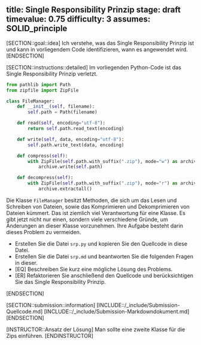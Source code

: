 title: Single Responsibility Prinzip
stage: draft
timevalue: 0.75
difficulty: 3
assumes: SOLID_principle
---

[SECTION::goal::idea]
Ich verstehe, was das Single Responsibility Prinzip ist und kann in vorliegendem Code 
identifizieren, wann es angewendet wird.
[ENDSECTION]

[SECTION::instructions::detailed]
Im vorliegenden Python-Code ist das Single Responsibility Prinzip verletzt. 

```python
from pathlib import Path
from zipfile import ZipFile

class FileManager:
    def __init__(self, filename):
        self.path = Path(filename)

    def read(self, encoding="utf-8"):
        return self.path.read_text(encoding)

    def write(self, data, encoding="utf-8"):
        self.path.write_text(data, encoding)

    def compress(self):
        with ZipFile(self.path.with_suffix(".zip"), mode="w") as archive:
            archive.write(self.path)

    def decompress(self):
        with ZipFile(self.path.with_suffix(".zip"), mode="r") as archive:
            archive.extractall()
```

Die Klasse `FileManager` besitzt Methoden, die sich um das Lesen und Schreiben von Dateien, 
sowie das Komprimieren und Dekomprimieren von Dateien kümmert.
Das ist ziemlich viel Verantwortung für eine Klasse.
Es gibt jetzt nicht nur einen, sondern viele verschiedene Gründe, um Änderungen an dieser Klasse 
vorzunehmen.
Ihre Aufgabe besteht darin dieses Problem zu vermeiden.

- Erstellen Sie die Datei `srp.py` und kopieren Sie den Quellcode in diese Datei.
- Erstellen Sie die Datei `srp.md` und beantworten Sie die folgenden Fragen in dieser.
- [EQ] Beschreiben Sie kurz eine mögliche Lösung des Problems.
- [ER] Refaktorieren Sie anschließend den Quellcode und berücksichtigen Sie das Single 
  Responsibility Prinzip.

[ENDSECTION]

[SECTION::submission::information]
[INCLUDE::/_include/Submission-Quellcode.md]
[INCLUDE::/_include/Submission-Markdowndokument.md]
[ENDSECTION]

[INSTRUCTOR::Ansatz der Lösung]
Man sollte eine zweite Klasse für die Zips einführen.
[ENDINSTRUCTOR]
